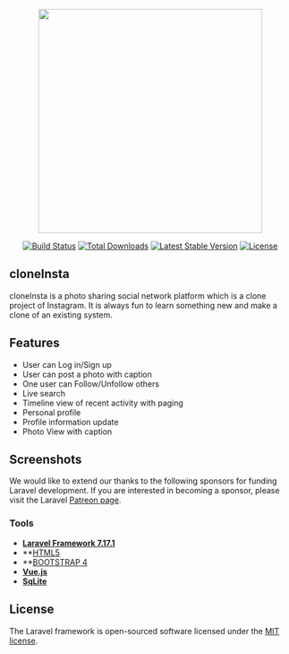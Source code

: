 <p align="center"><img src="https://res.cloudinary.com/dtfbvvkyp/image/upload/v1566331377/laravel-logolockup-cmyk-red.svg" width="400"></p>

<p align="center">
<a href="https://travis-ci.org/laravel/framework"><img src="https://travis-ci.org/laravel/framework.svg" alt="Build Status"></a>
<a href="https://packagist.org/packages/laravel/framework"><img src="https://poser.pugx.org/laravel/framework/d/total.svg" alt="Total Downloads"></a>
<a href="https://packagist.org/packages/laravel/framework"><img src="https://poser.pugx.org/laravel/framework/v/stable.svg" alt="Latest Stable Version"></a>
<a href="https://packagist.org/packages/laravel/framework"><img src="https://poser.pugx.org/laravel/framework/license.svg" alt="License"></a>
</p>

## cloneInsta

cloneInsta is a photo sharing social network platform which is a clone project of Instagram. It is always fun to learn something new and make a clone of an existing system. 

## Features

- User can Log in/Sign up
- User can post a photo with caption
- One user can Follow/Unfollow others
- Live search
- Timeline view of recent activity with paging
- Personal profile 
- Profile information update
- Photo View with caption

## Screenshots

We would like to extend our thanks to the following sponsors for funding Laravel development. If you are interested in becoming a sponsor, please visit the Laravel [Patreon page](https://patreon.com/taylorotwell).

### Tools

- **[Laravel Framework 7.17.1](https://laravel.com/)**
- **[HTML5](https://html.com/)
- **[BOOTSTRAP 4](https://getbootstrap.com/)
- **[Vue.js](https://vuejs.org/)**
- **[SqLite](https://www.sqlite.org/index.html)**

## License

The Laravel framework is open-sourced software licensed under the [MIT license](https://opensource.org/licenses/MIT).

